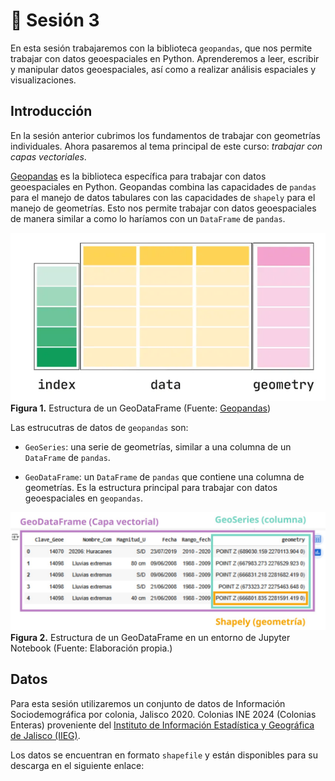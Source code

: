 # 🔹 Sesión 3

En esta sesión trabajaremos con la biblioteca `geopandas`, que nos permite trabajar con datos geoespaciales en Python. Aprenderemos a leer, escribir y manipular datos geoespaciales, así como a realizar análisis espaciales y visualizaciones.

## Introducción

En la sesión anterior cubrimos los fundamentos de trabajar con geometrías individuales. Ahora pasaremos al tema principal de este curso: _trabajar con capas vectoriales_.

[Geopandas](http://geopandas.org/) es la biblioteca específica para trabajar con datos geoespaciales en Python. Geopandas combina las capacidades de `pandas` para el manejo de datos tabulares con las capacidades de `shapely` para el manejo de geometrías. Esto nos permite trabajar con datos geoespaciales de manera similar a como lo haríamos con un `DataFrame` de `pandas`.

![go](images/geom-of.png)
**Figura 1.** Estructura de un GeoDataFrame (Fuente: [Geopandas](https://geopandas.org/en/stable/getting_started/introduction.html))

Las estrucutras de datos de `geopandas` son:

- `GeoSeries`: una serie de geometrías, similar a una columna de un `DataFrame` de `pandas`.

- `GeoDataFrame`: un `DataFrame` de `pandas` que contiene una columna de geometrías. Es la estructura principal para trabajar con datos geoespaciales en `geopandas`.

![gg](images/geopandas.jpg)
**Figura 2.** Estructura de un GeoDataFrame en un entorno de Jupyter Notebook (Fuente: Elaboración propia.)

## Datos

Para esta sesión utilizaremos un conjunto de datos de Información Sociodemográfica por colonia, Jalisco 2020. Colonias INE 2024 (Colonias Enteras) proveniente del [Instituto de Información Estadística y Geográfica de Jalisco (IIEG)](https://iieg.gob.mx/ns/?page_id=881).

Los datos se encuentran en formato `shapefile` y están disponibles para su descarga en el siguiente enlace:
